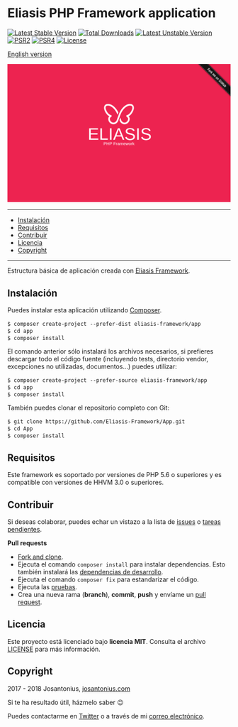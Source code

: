 # Eliasis PHP Framework application

[![Latest Stable Version](https://poser.pugx.org/eliasis-framework/app/v/stable)](https://packagist.org/packages/eliasis-framework/app) [![Total Downloads](https://poser.pugx.org/eliasis-framework/app/downloads)](https://packagist.org/packages/eliasis-framework/app) [![Latest Unstable Version](https://poser.pugx.org/eliasis-framework/app/v/unstable)](https://packagist.org/packages/eliasis-framework/app) [![PSR2](https://img.shields.io/badge/PSR-2-1abc9c.svg)](http://www.php-fig.org/psr/psr-2/) [![PSR4](https://img.shields.io/badge/PSR-4-9b59b6.svg)](http://www.php-fig.org/psr/psr-4/) [![License](https://poser.pugx.org/eliasis-framework/app/license)](https://packagist.org/packages/eliasis-framework/app)

[English version](README-ES.md)

![image](https://github.com/Eliasis-Framework/Eliasis/blob/master/resources/eliasis-php-framework.png)

---

- [Instalación](#instalación)
- [Requisitos](#requisitos)
- [Contribuir](#contribuir)
- [Licencia](#licencia)
- [Copyright](#copyright)

---
Estructura básica de aplicación creada con [Eliasis Framework](https://github.com/Eliasis-Framework/Eliasis).

## Instalación 

Puedes instalar esta aplicación utilizando [Composer](http://getcomposer.org/download/).

    $ composer create-project --prefer-dist eliasis-framework/app
    $ cd app
    $ composer install

El comando anterior sólo instalará los archivos necesarios, si prefieres descargar todo el código fuente (incluyendo tests, directorio vendor, excepciones no utilizadas, documentos...) puedes utilizar:

    $ composer create-project --prefer-source eliasis-framework/app
    $ cd app
    $ composer install

También puedes clonar el repositorio completo con Git:

	$ git clone https://github.com/Eliasis-Framework/App.git
    $ cd App
    $ composer install

## Requisitos

Este framework es soportado por versiones de PHP 5.6 o superiores y es compatible con versiones de HHVM 3.0 o superiores.

## Contribuir

Si deseas colaborar, puedes echar un vistazo a la lista de
[issues](https://github.com/Eliasis-Framework/Eliasis/issues) o [tareas pendientes](#-tareas-pendientes).

**Pull requests**

* [Fork and clone](https://help.github.com/articles/fork-a-repo).
* Ejecuta el comando `composer install` para instalar dependencias.
  Esto también instalará las [dependencias de desarrollo](https://getcomposer.org/doc/03-cli.md#install).
* Ejecuta el comando `composer fix` para estandarizar el código.
* Ejecuta las [pruebas](#tests).
* Crea una nueva rama (**branch**), **commit**, **push** y envíame un
  [pull request](https://help.github.com/articles/using-pull-requests).

## Licencia

Este proyecto está licenciado bajo **licencia MIT**. Consulta el archivo [LICENSE](LICENSE) para más información.

## Copyright

2017 - 2018 Josantonius, [josantonius.com](https://josantonius.com/)

Si te ha resultado útil, házmelo saber :wink:

Puedes contactarme en [Twitter](https://twitter.com/Josantonius) o a través de mi [correo electrónico](mailto:hello@josantonius.com).